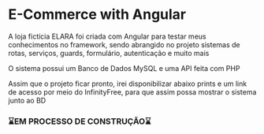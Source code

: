 <h1>E-Commerce with Angular</h1>

<p>A loja fictícia ELARA foi criada com Angular para testar meus conhecimentos no framework, sendo abrangido no projeto sistemas de rotas, serviços, guards, formulário, autenticação e muito mais</p>

<p>O sistema possui um Banco de Dados MySQL e uma API feita com PHP</p>

<p>Assim que o projeto ficar pronto, irei disponibilizar abaixo prints e um link de acesso por meio do InfinityFree, para que assim possa mostrar o sistema junto ao BD</p>

<h3>⌛EM PROCESSO DE CONSTRUÇÃO⌛</h3>